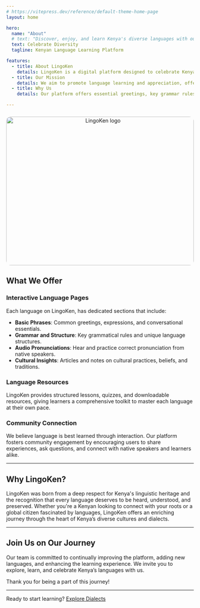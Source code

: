 ```yaml
---
# https://vitepress.dev/reference/default-theme-home-page
layout: home

hero:
  name: "About"
  # text: "Discover, enjoy, and learn Kenya's diverse languages with our web and mobile platform, covering over 42 dialects for language enthusiasts and learners."
  text: Celebrate Diversity
  tagline: Kenyan Language Learning Platform

features:
  - title: About LingoKen
    details: LingoKen is a digital platform designed to celebrate Kenya’s diverse languages. Our goal is making it easy and engaging for people to learn, explore, and appreciate the 42+ dialetcs. By blending educational resources with a user-friendly interface, LingoKen connects people, cultures, and communities.
  - title: Our Mission
    details: We aim to promote language learning and appreciation, offering access to unique dialects and traditions. LingoKen acts as a bridge, preserving and sharing languages to foster understanding and inclusivity across communities, whether one is an enthusiast, educator, or student ready to dive.
  - title: Why Us
    details: Our platform offers essential greetings, key grammar rules, authentic audio pronunciations, and rich cultural insights, allowing users to deeply engage with Kenya’s diverse languages and traditions.

---
```


<img src="/lingoken2.png" alt="LingoKen logo" style="max-height: 400px; text-align: center; margin-top: 10px; border-radius: 12px" width="100%" />

## What We Offer

### Interactive Language Pages
Each language on LingoKen, has dedicated sections that include:
- **Basic Phrases**: Common greetings, expressions, and conversational essentials.
- **Grammar and Structure**: Key grammatical rules and unique language structures.
- **Audio Pronunciations**: Hear and practice correct pronunciation from native speakers.
- **Cultural Insights**: Articles and notes on cultural practices, beliefs, and traditions.

### Language Resources
LingoKen provides structured lessons, quizzes, and downloadable resources, giving learners a comprehensive toolkit to master each language at their own pace.

### Community Connection
We believe language is best learned through interaction. Our platform fosters community engagement by encouraging users to share experiences, ask questions, and connect with native speakers and learners alike.

---

## Why LingoKen?

LingoKen was born from a deep respect for Kenya's linguistic heritage and the recognition that every language deserves to be heard, understood, and preserved. Whether you're a Kenyan looking to connect with your roots or a global citizen fascinated by languages, LingoKen offers an enriching journey through the heart of Kenya’s diverse cultures and dialects.

---

## Join Us on Our Journey

Our team is committed to continually improving the platform, adding new languages, and enhancing the learning experience. We invite you to explore, learn, and celebrate Kenya’s languages with us.

Thank you for being a part of this journey!

---

Ready to start learning? [Explore Dialects](/)